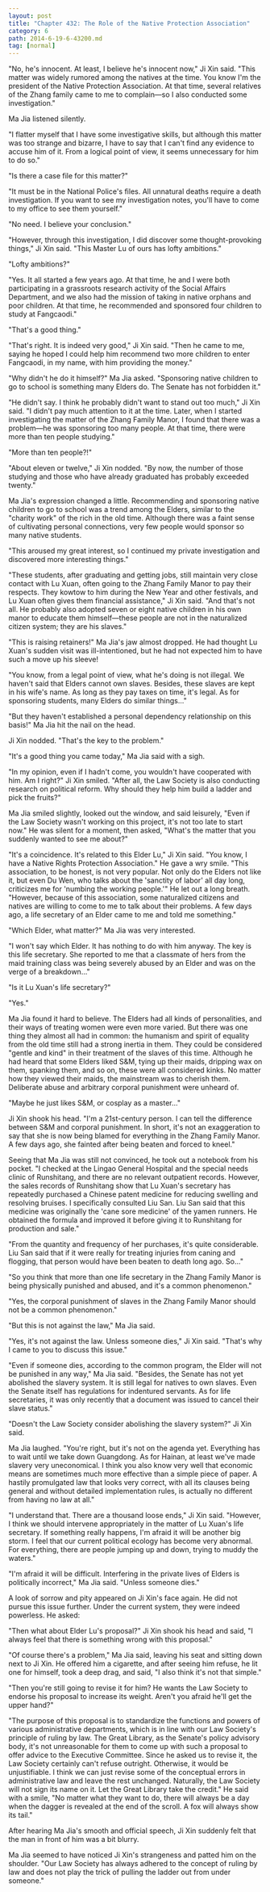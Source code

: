 ```yaml
---
layout: post
title: "Chapter 432: The Role of the Native Protection Association"
category: 6
path: 2014-6-19-6-43200.md
tag: [normal]
---
```


"No, he's innocent. At least, I believe he's innocent now," Ji Xin said. "This matter was widely rumored among the natives at the time. You know I'm the president of the Native Protection Association. At that time, several relatives of the Zhang family came to me to complain—so I also conducted some investigation."

Ma Jia listened silently.

"I flatter myself that I have some investigative skills, but although this matter was too strange and bizarre, I have to say that I can't find any evidence to accuse him of it. From a logical point of view, it seems unnecessary for him to do so."

"Is there a case file for this matter?"

"It must be in the National Police's files. All unnatural deaths require a death investigation. If you want to see my investigation notes, you'll have to come to my office to see them yourself."

"No need. I believe your conclusion."

"However, through this investigation, I did discover some thought-provoking things," Ji Xin said. "This Master Lu of ours has lofty ambitions."

"Lofty ambitions?"

"Yes. It all started a few years ago. At that time, he and I were both participating in a grassroots research activity of the Social Affairs Department, and we also had the mission of taking in native orphans and poor children. At that time, he recommended and sponsored four children to study at Fangcaodi."

"That's a good thing."

"That's right. It is indeed very good," Ji Xin said. "Then he came to me, saying he hoped I could help him recommend two more children to enter Fangcaodi, in my name, with him providing the money."

"Why didn't he do it himself?" Ma Jia asked. "Sponsoring native children to go to school is something many Elders do. The Senate has not forbidden it."

"He didn't say. I think he probably didn't want to stand out too much," Ji Xin said. "I didn't pay much attention to it at the time. Later, when I started investigating the matter of the Zhang Family Manor, I found that there was a problem—he was sponsoring too many people. At that time, there were more than ten people studying."

"More than ten people?!"

"About eleven or twelve," Ji Xin nodded. "By now, the number of those studying and those who have already graduated has probably exceeded twenty."

Ma Jia's expression changed a little. Recommending and sponsoring native children to go to school was a trend among the Elders, similar to the "charity work" of the rich in the old time. Although there was a faint sense of cultivating personal connections, very few people would sponsor so many native students.

"This aroused my great interest, so I continued my private investigation and discovered more interesting things."

"These students, after graduating and getting jobs, still maintain very close contact with Lu Xuan, often going to the Zhang Family Manor to pay their respects. They kowtow to him during the New Year and other festivals, and Lu Xuan often gives them financial assistance," Ji Xin said. "And that's not all. He probably also adopted seven or eight native children in his own manor to educate them himself—these people are not in the naturalized citizen system; they are his slaves."

"This is raising retainers!" Ma Jia's jaw almost dropped. He had thought Lu Xuan's sudden visit was ill-intentioned, but he had not expected him to have such a move up his sleeve!

"You know, from a legal point of view, what he's doing is not illegal. We haven't said that Elders cannot own slaves. Besides, these slaves are kept in his wife's name. As long as they pay taxes on time, it's legal. As for sponsoring students, many Elders do similar things..."

"But they haven't established a personal dependency relationship on this basis!" Ma Jia hit the nail on the head.

Ji Xin nodded. "That's the key to the problem."

"It's a good thing you came today," Ma Jia said with a sigh.

"In my opinion, even if I hadn't come, you wouldn't have cooperated with him. Am I right?" Ji Xin smiled. "After all, the Law Society is also conducting research on political reform. Why should they help him build a ladder and pick the fruits?"

Ma Jia smiled slightly, looked out the window, and said leisurely, "Even if the Law Society wasn't working on this project, it's not too late to start now." He was silent for a moment, then asked, "What's the matter that you suddenly wanted to see me about?"

"It's a coincidence. It's related to this Elder Lu," Ji Xin said. "You know, I have a Native Rights Protection Association." He gave a wry smile. "This association, to be honest, is not very popular. Not only do the Elders not like it, but even Du Wen, who talks about the 'sanctity of labor' all day long, criticizes me for 'numbing the working people.'" He let out a long breath. "However, because of this association, some naturalized citizens and natives are willing to come to me to talk about their problems. A few days ago, a life secretary of an Elder came to me and told me something."

"Which Elder, what matter?" Ma Jia was very interested.

"I won't say which Elder. It has nothing to do with him anyway. The key is this life secretary. She reported to me that a classmate of hers from the maid training class was being severely abused by an Elder and was on the verge of a breakdown..."

"Is it Lu Xuan's life secretary?"

"Yes."

Ma Jia found it hard to believe. The Elders had all kinds of personalities, and their ways of treating women were even more varied. But there was one thing they almost all had in common: the humanism and spirit of equality from the old time still had a strong inertia in them. They could be considered "gentle and kind" in their treatment of the slaves of this time. Although he had heard that some Elders liked S&M, tying up their maids, dripping wax on them, spanking them, and so on, these were all considered kinks. No matter how they viewed their maids, the mainstream was to cherish them. Deliberate abuse and arbitrary corporal punishment were unheard of.

"Maybe he just likes S&M, or cosplay as a master..."

Ji Xin shook his head. "I'm a 21st-century person. I can tell the difference between S&M and corporal punishment. In short, it's not an exaggeration to say that she is now being blamed for everything in the Zhang Family Manor. A few days ago, she fainted after being beaten and forced to kneel."

Seeing that Ma Jia was still not convinced, he took out a notebook from his pocket. "I checked at the Lingao General Hospital and the special needs clinic of Runshitang, and there are no relevant outpatient records. However, the sales records of Runshitang show that Lu Xuan's secretary has repeatedly purchased a Chinese patent medicine for reducing swelling and resolving bruises. I specifically consulted Liu San. Liu San said that this medicine was originally the 'cane sore medicine' of the yamen runners. He obtained the formula and improved it before giving it to Runshitang for production and sale."

"From the quantity and frequency of her purchases, it's quite considerable. Liu San said that if it were really for treating injuries from caning and flogging, that person would have been beaten to death long ago. So..."

"So you think that more than one life secretary in the Zhang Family Manor is being physically punished and abused, and it's a common phenomenon."

"Yes, the corporal punishment of slaves in the Zhang Family Manor should not be a common phenomenon."

"But this is not against the law," Ma Jia said.

"Yes, it's not against the law. Unless someone dies," Ji Xin said. "That's why I came to you to discuss this issue."

"Even if someone dies, according to the common program, the Elder will not be punished in any way," Ma Jia said. "Besides, the Senate has not yet abolished the slavery system. It is still legal for natives to own slaves. Even the Senate itself has regulations for indentured servants. As for life secretaries, it was only recently that a document was issued to cancel their slave status."

"Doesn't the Law Society consider abolishing the slavery system?" Ji Xin said.

Ma Jia laughed. "You're right, but it's not on the agenda yet. Everything has to wait until we take down Guangdong. As for Hainan, at least we've made slavery very uneconomical. I think you also know very well that economic means are sometimes much more effective than a simple piece of paper. A hastily promulgated law that looks very correct, with all its clauses being general and without detailed implementation rules, is actually no different from having no law at all."

"I understand that. There are a thousand loose ends," Ji Xin said. "However, I think we should intervene appropriately in the matter of Lu Xuan's life secretary. If something really happens, I'm afraid it will be another big storm. I feel that our current political ecology has become very abnormal. For everything, there are people jumping up and down, trying to muddy the waters."

"I'm afraid it will be difficult. Interfering in the private lives of Elders is politically incorrect," Ma Jia said. "Unless someone dies."

A look of sorrow and pity appeared on Ji Xin's face again. He did not pursue this issue further. Under the current system, they were indeed powerless. He asked:

"Then what about Elder Lu's proposal?" Ji Xin shook his head and said, "I always feel that there is something wrong with this proposal."

"Of course there's a problem," Ma Jia said, leaving his seat and sitting down next to Ji Xin. He offered him a cigarette, and after seeing him refuse, he lit one for himself, took a deep drag, and said, "I also think it's not that simple."

"Then you're still going to revise it for him? He wants the Law Society to endorse his proposal to increase its weight. Aren't you afraid he'll get the upper hand?"

"The purpose of this proposal is to standardize the functions and powers of various administrative departments, which is in line with our Law Society's principle of ruling by law. The Great Library, as the Senate's policy advisory body, it's not unreasonable for them to come up with such a proposal to offer advice to the Executive Committee. Since he asked us to revise it, the Law Society certainly can't refuse outright. Otherwise, it would be unjustifiable. I think we can just revise some of the conceptual errors in administrative law and leave the rest unchanged. Naturally, the Law Society will not sign its name on it. Let the Great Library take the credit." He said with a smile, "No matter what they want to do, there will always be a day when the dagger is revealed at the end of the scroll. A fox will always show its tail."

After hearing Ma Jia's smooth and official speech, Ji Xin suddenly felt that the man in front of him was a bit blurry.

Ma Jia seemed to have noticed Ji Xin's strangeness and patted him on the shoulder. "Our Law Society has always adhered to the concept of ruling by law and does not play the trick of pulling the ladder out from under someone."
